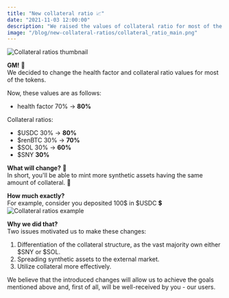 ```yaml
---
title: "New collateral ratio 📈"
date: "2021-11-03 12:00:00"
description: "We raised the values of collateral ratio for most of the tokens."
image: "/blog/new-collateral-ratios/collateral_ratio_main.png"
---
```

![Collateral ratios thumbnail](/blog/new-collateral-ratios/collateral_ratio_main.png "horizontal")

**GM!** 👋  
We decided to change the health factor and collateral ratio values for most of the tokens.

Now, these values are as follows:  
* health factor 70% -> **80%**  

Collateral ratios:
* $USDC 30% -> **80%**
* $renBTC 30% -> **70%**
* $SOL 30% -> **60%**
* $SNY **30%**

**What will change?** 🤔  
In short, you'll be able to mint more synthetic assets having the same amount of collateral. 🤑


**How much exactly?**  
For example, consider you deposited 100$ in $USDC 💲
![Collateral ratios example](/blog/new-collateral-ratios/collateral_ratio_example.png "horizontal")



**Why we did that?**  
Two issues motivated us to make these changes:  
1) Differentiation of the collateral structure, as the vast majority own either $SNY or $SOL.
2) Spreading synthetic assets to the external market.
3) Utilize collateral more effectively.

We believe that the introduced changes will allow us to achieve the goals mentioned above and, first of all, will be well-received by you - our users.
